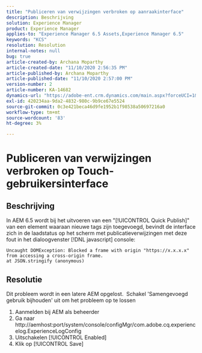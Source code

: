 ```yaml
---
title: "Publiceren van verwijzingen verbroken op aanraakinterface"
description: Beschrijving
solution: Experience Manager
product: Experience Manager
applies-to: "Experience Manager 6.5 Assets,Experience Manager 6.5"
keywords: "KCS"
resolution: Resolution
internal-notes: null
bug: true
article-created-by: Archana Moparthy
article-created-date: "11/10/2020 2:56:35 PM"
article-published-by: Archana Moparthy
article-published-date: "11/10/2020 2:57:00 PM"
version-number: 2
article-number: KA-14682
dynamics-url: "https://adobe-ent.crm.dynamics.com/main.aspx?forceUCI=1&pagetype=entityrecord&etn=knowledgearticle&id=a2eb8aeb-6423-eb11-a813-00224809820c"
exl-id: 420234aa-9da2-4832-980c-9b9ce67e5524
source-git-commit: 0c3e421beca46d9fe1952b1f98538a50697216a0
workflow-type: tm+mt
source-wordcount: '83'
ht-degree: 3%

---
```


# Publiceren van verwijzingen verbroken op Touch-gebruikersinterface

## Beschrijving

In AEM 6.5 wordt bij het uitvoeren van een &quot;[!UICONTROL Quick Publish]&quot; van een element waaraan nieuwe tags zijn toegevoegd, bevindt de interface zich in de laadstatus op het scherm met publicatieverwijzingen met deze fout in het dialoogvenster [!DNL javascript] console:

```
Uncaught DOMException: Blocked a frame with origin "https://x.x.x.x" from accessing a cross-origin frame.
at JSON.stringify (anonymous)
```


## Resolutie

Dit probleem wordt in een latere AEM opgelost.  Schakel &#39;Samengevoegd gebruik bijhouden&#39; uit om het probleem op te lossen

1. Aanmelden bij AEM als beheerder
2. Ga naar http://aemhost:port/system/console/configMgr/com.adobe.cq.experiencelog.ExperienceLogConfig
3. Uitschakelen [!UICONTROL Enabled]
4. Klik op [!UICONTROL Save]
